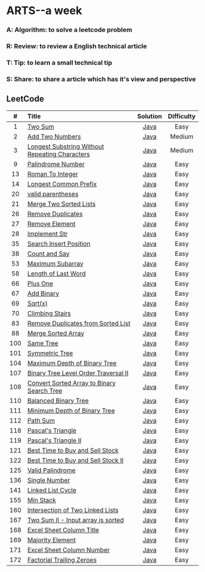 # ARTS--a week
### A: Algorithm:  to solve a leetcode problem
### R: Review: to review a English technical article
### T: Tip: to learn a small technical tip
### S: Share: to share a article which has it's view and perspective

## LeetCode

| #  | Title | Solution | Difficulty|
|:--:|:-----|:--------:|:---------:|
|1|[Two Sum](https://leetcode.com/problems/two-sum/description/)|[Java](src/array/twoSum/TwoSum.java)|Easy|
|2|[Add Two Numbers](https://leetcode.com/problems/add-two-numbers/description/)|[Java](src/linkedList/addTwoNumbers/AddTwoNumbers.java)|Medium|
|3|[Longest Substring Without Repeating Characters](https://leetcode.com/problems/longest-substring-without-repeating-characters/description/)|[Java](src/string/longestSubstring/LongestSubstring.java)|Medium|
|9|[Palindrome Number](https://leetcode.com/problems/palindrome-number/description/)|[Java](src/math/palindromeNumber/PalindromeNumber.java)|Easy|
|13|[Roman To Integer](https://leetcode.com/problems/roman-to-integer/description/)|[Java](src/string/romanToInteger/RomanToInteger.java)|Easy|
|14|[Longest Common Prefix](https://leetcode.com/problems/longest-common-prefix/description/)|[Java](src/string/longestCommonPrefix/LongestCommonPrefix.java)|Easy|
|20|[valid parentheses](https://leetcode.com/problems/valid-parentheses/description/)|[Java](src/string/validParentheses/ValidParentheses.java)|Easy|
|21|[Merge Two Sorted Lists](https://leetcode.com/problems/merge-two-sorted-lists/description/)|[Java](src/linkedList/mergeTwoSortedLists/MergeTwoSortedLists.java)|Easy|
|26|[Remove Duplicates](https://leetcode.com/problems/remove-duplicates-from-sorted-array/description/)|[Java](src/array/removeDuplicates/RemoveDuplicates.java)|Easy|
|27|[Remove Element](https://leetcode.com/problems/remove-element/description/)|[Java](src/array/removeElement/RemoveElement.java)|Easy|
|28|[Implement Str](https://leetcode.com/problems/implement-strstr/description/)|[Java](src/string/implementStrStr/ImplementStr.java)|Easy|
|35|[Search Insert Position](https://leetcode.com/problems/search-insert-position/description/)|[Java](src/array/searchInsertPosition/SearchInsertPosition.java)|Easy|
|38|[Count and Say](https://leetcode.com/problems/count-and-say/description/)|[Java](src/string/countAndSay/CountAndSay.java)|Easy|
|53|[Maximum Subarray](https://leetcode.com/problems/maximum-subarray/description/)|[Java](src/array/maximumSubarray/MaximumSubarray.java)|Easy|
|58|[Length of Last Word](https://leetcode.com/problems/length-of-last-word/description/)|[Java](src/string/lengthOfLastWord/LengthOfLastWord.java)|Easy|
|66|[Plus One](https://leetcode.com/problems/plus-one/description/)|[Java](src/array/plusOne/PlusOne.java)|Easy|
|67|[Add Binary](https://leetcode.com/problems/add-binary/description/)|[Java](src/string/addbinary/AddBinary.java)|Easy|
|69|[Sqrt(x)](https://leetcode.com/problems/sqrtx/description/)|[Java](src/math/sqrtofx/SqrtOfX.java)|Easy|
|70|[Climbing Stairs](https://leetcode.com/problems/climbing-stairs/description/)|[Java](src/dynamicProgram/climbingStairs/ClimbingStairs.java)|Easy|
|83|[Remove Duplicates from Sorted List](https://leetcode.com/problems/remove-duplicates-from-sorted-list/description/)|[Java](src/linkedList/removeDuplicatesfromSortedList/RemoveDuplicatesfromSortedList.java)|Easy|
|88|[Merge Sorted Array](https://leetcode.com/problems/merge-sorted-array/description/)|[Java](src/array/mergeSortedArray/MergeSortedArray.java)|Easy|
|100|[Same Tree](https://leetcode.com/problems/same-tree/description/)|[Java](src/tree/sameTree/SameTree.java)|Easy|
|101|[Symmetric Tree](https://leetcode.com/problems/symmetric-tree/description/)|[Java](src/tree/SymmetricTree.java)|Easy|
|104|[Maximum Depth of Binary Tree](https://leetcode.com/problems/maximum-depth-of-binary-tree/description/)|[Java](src/tree/maximumDepthofBinaryTree/MaximumDepthofBinaryTree.java)|Easy|
|107|[Binary Tree Level Order Traversal II](https://leetcode.com/problems/binary-tree-level-order-traversal-ii/description/)|[Java](src/tree/binaryTreeLevelOrderTraversal_2/BinaryTreeLevelOrderTraversal.java)|Easy|
|108|[Convert Sorted Array to Binary Search Tree](https://leetcode.com/problems/convert-sorted-array-to-binary-search-tree/description/)|[Java](src/tree/convertSortedArraytoBinarSearchTree/ConvertSortedArraytoBinarySearchTree.java)|Easy|
|110|[Balanced Binary Tree](https://leetcode.com/problems/balanced-binary-tree/description/)|[Java](src/tree/balancedBinaryTree/BalancedBinaryTree.java)|Easy|
|111|[Minimum Depth of Binary Tree](https://leetcode.com/problems/minimum-depth-of-binary-tree/)|[Java](src/tree/minimumDepthofBinaryTree/MinimumDepthofBinaryTree.java)|Easy|
|112|[Path Sum](https://leetcode.com/problems/path-sum/description/)|[Java](src/tree/pathSum/PathSum.java)|Easy|
|118|[Pascal's Triangle](https://leetcode.com/problems/pascals-triangle/description/)|[Java](src/array/pascalTriangle/PascalTriangle.java)|Easy|
|119|[Pascal's Triangle II](https://leetcode.com/problems/pascals-triangle-ii/description/)|[Java](src/array/pascalTriangle/PascalTriangle_2.java)|Easy|
|121|[Best Time to Buy and Sell Stock](https://leetcode.com/problems/best-time-to-buy-and-sell-stock/description/)|[Java](src/array/bestTimetoBuyandSellStock/BestTimetoBuyandSellStock.java)|Easy|
|122|[Best Time to Buy and Sell Stock II](https://leetcode.com/problems/best-time-to-buy-and-sell-stock-ii/description/)|[Java](src/array/bestTimetoBuyandSellStock/BestTimetoBuyandSellStock_2.java)|Easy|
|125|[Valid Palindrome](https://leetcode.com/problems/valid-palindrome/)|[Java](src/string/validPalindrome/ValidPalindromeTest.java)|Easy|
|136|[Single Number](https://leetcode.com/problems/single-number/)|[Java](src/hashtable/SingleNumber.java)|Easy|
|141|[Linked List Cycle](https://leetcode.com/problems/linked-list-cycle/)|[Java](src/linkedList/LinkedListCycle/LinkedListCycle.java)|Easy|
|155|[Min Stack](https://leetcode.com/problems/min-stack/)|[Java](src/stack/MinStack.java)|Easy|
|160|[Intersection of Two Linked Lists](https://leetcode.com/problems/intersection-of-two-linked-lists/)|[Java](src/linkedList/intersectionofTwoLinkedLists/IntersectionofTwoLinkedLists.java)|Easy|
|167|[Two Sum II - Input array is sorted](https://leetcode.com/problems/two-sum-ii-input-array-is-sorted/)|[Java](src/array/twoSum2/TwoSum2.java)|Easy|
|168|[Excel Sheet Column Title](https://leetcode.com/problems/excel-sheet-column-title/)|[Java](src/math/excelSheetColumnTitle/ExcelSheetColumnTitle.java)|Easy|
|169|[Majority Element](https://leetcode.com/problems/majority-element/)|[Java](src/array/majorityElement/MajorityElement.java)|Easy|
|171|[Excel Sheet Column Number](https://leetcode.com/problems/excel-sheet-column-number/)|[Java](src/math/excelSheetColumnNumber/ExcelSheetColumnNumber.java)|Easy|
|172|[Factorial Trailing Zeroes](https://leetcode.com/problems/factorial-trailing-zeroes/)|[Java](src/math/factorialTrailingZeroes/FactorialTrailingZeroes.java)|Easy|